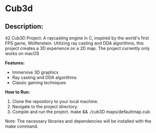 # Cub3d

## Description:
42 Cub3D Project: A raycasting engine in C, inspired by the world's first FPS game, Wolfenstein. Utilizing ray casting and DDA algorithms, this project creates a 3D experience on a 2D map.
The project currently only works on macOS

**Features:**
- Immersive 3D graphics
- Ray casting and DDA algorithms
- Classic gaming techniques

**How to Run:**
1. Clone the repository to your local machine.
2. Navigate to the project directory.
3. Compile and run the project.
make && ./cub3D maps/defaultmap.cub

Note: The necessary libraries and dependencies will be installed with the make command.
